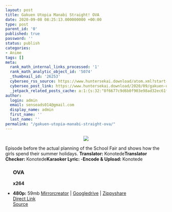 ```yaml
---
layout: post
title: Gakuen Utopia Manabi Straight! OVA
date: 2020-09-08 08:25:13.000000000 +00:00
type: post
parent_id: '0'
published: true
password: ''
status: publish
categories:
- Anime
tags: []
meta:
  rank_math_internal_links_processed: '1'
  rank_math_analytic_object_id: '5074'
  _thumbnail_id: '26253'
  cyberseo_rss_source: https://www.huntersekai.download/atom.xml?start-index=151&max-results=150
  cyberseo_post_link: https://www.huntersekai.download/2020/09/gakuen-utopia-manabi-straight-ova.html
  _jetpack_related_posts_cache: a:1:{s:32:"8f6677c9d6b0f903e98ad32ec61f8deb";a:2:{s:7:"expires";i:1657833217;s:7:"payload";a:3:{i:0;a:1:{s:2:"id";i:27272;}i:1;a:1:{s:2:"id";i:27274;}i:2;a:1:{s:2:"id";i:27276;}}}}
author:
  login: admin
  email: senseads014@gmail.com
  display_name: admin
  first_name: ''
  last_name: ''
permalink: "/gakuen-utopia-manabi-straight-ova/"
---
```

<p> <a class="popup" data-target="3219"></a>
<div class="separator" style="clear: both; text-align: center;"><a href="https://1.bp.blogspot.com/-DowMFblpxVo/X1c-S2ddbkI/AAAAAAAAHro/C6wEUcKycs4M7UfNXuAKmGk17COGtqVqgCLcBGAsYHQ/s0/26354.jpg" imageanchor="1" style="margin-left: 1em; margin-right: 1em;"><img border="0" data-original-height="318" data-original-width="225" src="{{ site.baseurl }}/assets/2020/09/26354.jpg" /></a></div>
<p>Episode before the actual planning of the School Fair and shows how the girls spend their summer holidays. <a name="more"></a>
<pekerja><b>Translator: </b><span>Konotede</span><b>Translator Checker: </b><span>Konotede</span><b>Karaoker Lyric: </b><span>-</span><b>Encode & Upload: </b><span>Konotede</span></pekerja>
<div class="dl">
<ul />
<h3>OVA</h3>
<p><strong>x264</strong>
<li><b>480p:</b> <span id="size">59mb</span> <a href="https://semawur.com/ge51a8">Mirrorcreator</a> | <a href="https://semawur.com/sqPtkt">Googledrive</a> | <a href="https://semawur.com/q8aLQ0t">Zippyshare</a></li>
<link rel="stylesheet" href="https://cdnjs.cloudflare.com/ajax/libs/font-awesome/4.7.0/css/font-awesome.min.css" />
<div class="divbtn"> <a href="https://handymansurrender.com/fihup8buzv?key=94550f7ce39444073321dde3b8782f97" class="btn"><i class="fa fa-download"></i> Direct Link</a> <br /><a href="https://www.huntersekai.download/2020/09/gakuen-utopia-manabi-straight-ova.html">Source</a> </div>
</div>
